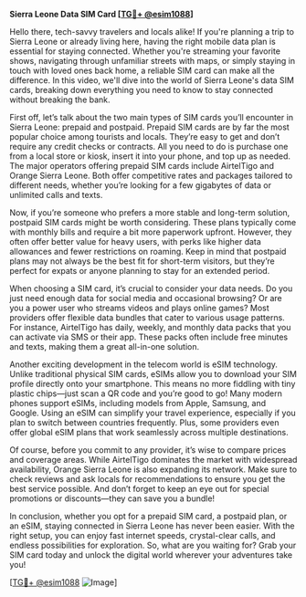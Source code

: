 **Sierra Leone Data SIM Card [[TG💪+ @esim1088](https://t.me/s/esim1088)]**

Hello there, tech-savvy travelers and locals alike! If you're planning a trip to Sierra Leone or already living here, having the right mobile data plan is essential for staying connected. Whether you're streaming your favorite shows, navigating through unfamiliar streets with maps, or simply staying in touch with loved ones back home, a reliable SIM card can make all the difference. In this video, we'll dive into the world of Sierra Leone's data SIM cards, breaking down everything you need to know to stay connected without breaking the bank.

First off, let’s talk about the two main types of SIM cards you’ll encounter in Sierra Leone: prepaid and postpaid. Prepaid SIM cards are by far the most popular choice among tourists and locals. They’re easy to get and don’t require any credit checks or contracts. All you need to do is purchase one from a local store or kiosk, insert it into your phone, and top up as needed. The major operators offering prepaid SIM cards include AirtelTigo and Orange Sierra Leone. Both offer competitive rates and packages tailored to different needs, whether you’re looking for a few gigabytes of data or unlimited calls and texts.

Now, if you’re someone who prefers a more stable and long-term solution, postpaid SIM cards might be worth considering. These plans typically come with monthly bills and require a bit more paperwork upfront. However, they often offer better value for heavy users, with perks like higher data allowances and fewer restrictions on roaming. Keep in mind that postpaid plans may not always be the best fit for short-term visitors, but they’re perfect for expats or anyone planning to stay for an extended period.

When choosing a SIM card, it’s crucial to consider your data needs. Do you just need enough data for social media and occasional browsing? Or are you a power user who streams videos and plays online games? Most providers offer flexible data bundles that cater to various usage patterns. For instance, AirtelTigo has daily, weekly, and monthly data packs that you can activate via SMS or their app. These packs often include free minutes and texts, making them a great all-in-one solution.

Another exciting development in the telecom world is eSIM technology. Unlike traditional physical SIM cards, eSIMs allow you to download your SIM profile directly onto your smartphone. This means no more fiddling with tiny plastic chips—just scan a QR code and you’re good to go! Many modern phones support eSIMs, including models from Apple, Samsung, and Google. Using an eSIM can simplify your travel experience, especially if you plan to switch between countries frequently. Plus, some providers even offer global eSIM plans that work seamlessly across multiple destinations.

Of course, before you commit to any provider, it’s wise to compare prices and coverage areas. While AirtelTigo dominates the market with widespread availability, Orange Sierra Leone is also expanding its network. Make sure to check reviews and ask locals for recommendations to ensure you get the best service possible. And don’t forget to keep an eye out for special promotions or discounts—they can save you a bundle!

In conclusion, whether you opt for a prepaid SIM card, a postpaid plan, or an eSIM, staying connected in Sierra Leone has never been easier. With the right setup, you can enjoy fast internet speeds, crystal-clear calls, and endless possibilities for exploration. So, what are you waiting for? Grab your SIM card today and unlock the digital world wherever your adventures take you!

[[TG💪+ @esim1088](https://t.me/s/esim1088) ![Image](https://i.postimg.cc/Y0z9fWf4/image.png)]